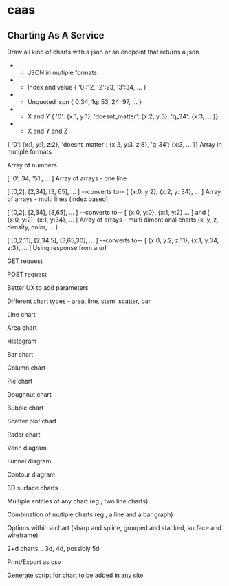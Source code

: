 # caas

## Charting As A Service

Draw all kind of charts with a json or an endpoint that returns a json

* + JSON in mutiple formats
 * + Index and value
        { '0':12, '2':23, '3':34, ... }
 * + Unquoted json
        { 0:34, 1q: 53, 24: 97, ... }
 * + X and Y
        { '0': {x:1, y:1}, 'doesnt_matter': {x:2, y:3}, 'q_34': {x:3, ... }}
 * + X and Y and Z

{ '0': {x:1, y:1, z:2}, 'doesnt_matter': {x:2, y:3, z:8}, 'q_34': {x:3, ... }}
Array in mutiple formats

Array of numbers

[ '0', 34, '51', ... ]
Array of arrays - one line

[ [0,2], [2,34], [3, 65], ... ] --converts to-- [ {x:0, y:2}, {x:2, y: 34}, ... ]
Array of arrays - multi lines (index based)

[ [0,2], [2,34], [3,65], ... ] --converts to-- [ {x:0, y:0}, {x:1, y:2} ... ] and [ {x:0, y:2}, {x:1, y:34}, ... ] 
Array of arrays - multi dimentional charts (x, y, z, density, color, ... )

[ [0,2,11], [2,34,5], [3,65,30], ... ] --converts to-- [ {x:0, y:2, z:11}, {x:1, y:34, z:3}, ... ]
Using response from a url

GET request

POST request

Better UX to add parameters

Different chart types - area, line, stem, scatter, bar

 Line chart

 Area chart

 Histogram

 Bar chart

 Column chart

 Pie chart

 Doughnut chart

 Bubble chart

 Scatter plot chart

 Radar chart

 Venn diagram

 Funnel diagram

 Contour diagram

 3D surface charts

 Multiple entities of any chart (eg., two line charts)

 Combination of mutiple charts (eg., a line and a bar graph)

 Options within a chart (sharp and spline, grouped and stacked, surface and wireframe)

 2+d charts... 3d, 4d, possibly 5d

 Print/Export as csv

 Generate script for chart to be added in any site
